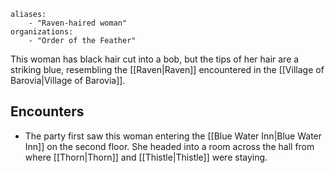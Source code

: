 ```
aliases:
	- "Raven-haired woman"
organizations:
	- "Order of the Feather"
```

This woman has black hair cut into a bob, but the tips of her hair are a striking blue, resembling the [[Raven|Raven]] encountered in the [[Village of Barovia|Village of Barovia]].

## Encounters
- The party first saw this woman entering the [[Blue Water Inn|Blue Water Inn]] on the second floor. She headed into a room across the hall from where [[Thorn|Thorn]] and [[Thistle|Thistle]] were staying.